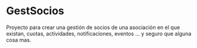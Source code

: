# GestSocios
Proyecto para crear una gestión de socios de una asociación en el que existan, cuotas, actividades, notificaciones, eventos ... y seguro que alguna cosa mas.
